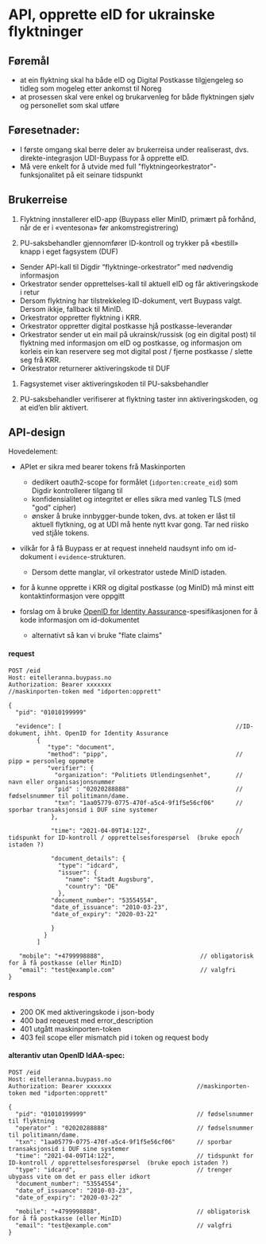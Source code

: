 # API, opprette eID for ukrainske flyktninger

## Føremål
- at ein flyktning skal ha både eID og Digital Postkasse tilgjengeleg so tidleg som mogeleg etter ankomst til Noreg
- at prosessen skal vere enkel og brukarvenleg for både flyktningen sjølv og personellet som skal utføre

## Føresetnader:
- I første omgang skal berre deler av brukerreisa under realiserast, dvs. direkte-integrasjon UDI-Buypass for å opprette eID.
- Må vere enkelt for å utvide med full "flyktningeorkestrator"-funksjonalitet på eit seinare tidspunkt


## Brukerreise

1. Flyktning innstallerer eID-app (Buypass eller MinID, primært  på forhånd, når de er i «ventesona» før ankomstregistrering)

1. PU-saksbehandler gjennomfører ID-kontroll og trykker på «bestill» knapp i eget fagsystem (DUF)
  - Sender API-kall til Digdir “flyktninge-orkestrator” med nødvendig informasjon
  - Orkestrator sender opprettelses-kall til aktuell eID og får aktiveringskode i retur
  - Dersom flyktning har tilstrekkeleg ID-dokument, vert Buypass valgt. Dersom ikkje, fallback til MinID.
  - Orkestrator oppretter flyktning i KRR.
  - Orkestrator oppretter digital postkasse hjå postkasse-leverandør
  - Orkestrator sender ut ein mail på ukrainsk/russisk (og ein digital post) til flyktning med informasjon om eID og postkasse, og informasjon om korleis ein kan reservere seg mot digital post / fjerne postkasse / slette seg frå KRR.
  - Orkestrator returnerer aktiveringskode til DUF

1. Fagsystemet viser aktiveringskoden til PU-saksbehandler

1. PU-saksbehandler verifiserer at flyktning taster inn aktiveringskoden, og at eid’en blir aktivert.




## API-design

Hovedelement:
- APIet er sikra med bearer tokens frå Maskinporten
  - dedikert oauth2-scope for formålet (`idporten:create_eid`) som Digdir kontrollerer tilgang til
  - konfidensialitet og integritet er elles sikra med vanleg TLS (med "god" cipher)
  - ønsker å bruke innbygger-bunde token, dvs. at token er låst til aktuell flytkning, og at UDI må hente nytt kvar gong.  Tar ned riisko ved stjåle tokens.

- vilkår for å få Buypass er at request inneheld naudsynt info om id-dokument i `evidence`-strukturen.    
    - Dersom dette manglar, vil orkestrator ustede MinID istaden.

- for å kunne opprette i KRR og digital postkasse (og MinID) må minst eitt kontaktinformasjon vere oppgitt

- forslag om å bruke [OpenID for Identity Aassurance](https://openid.net/specs/openid-connect-4-identity-assurance-1_0.html)-spesifikasjonen for å kode informasjon om id-dokumentet
  - alternativt så kan vi bruke "flate claims"


#### request

```
POST /eid
Host: eitelleranna.buypass.no
Authorization: Bearer xxxxxxx                                   //maskinporten-token med "idporten:opprett"

{
  "pid": "01010199999"

  "evidence": [                                                 //ID-dokument, ihht. OpenID for Identity Assurance
        {
           "type": "document",
           "method": "pipp",                                    // pipp = personleg oppmøte
           "verifier": {
             "organization": "Politiets Utlendingsenhet",       // navn eller organisasjonsnummer
             "pid" : "02020288888"                              // fødselsnummer til politimann/dame.
             "txn": "1aa05779-0775-470f-a5c4-9f1f5e56cf06"      // sporbar transaksjonsid i DUF sine systemer
            },

            "time": "2021-04-09T14:12Z",                        // tidspunkt for ID-kontroll / opprettelsesforespørsel  (bruke epoch istaden ?)

            "document_details": {
              "type": "idcard",
              "issuer": {
                "name": "Stadt Augsburg",
                "country": "DE"
              },
            "document_number": "53554554",
            "date_of_issuance": "2010-03-23",
            "date_of_expiry": "2020-03-22"

            }
          }
        ]

   "mobile": "+4799998888",                           // obligatorisk for å få postkasse (eller MinID)
   "email": "test@example.com"                        // valgfri
}
```


#### respons

* 200 OK  med aktiveringskode i json-body
* 400 bad reqeuest med error_description
* 401 utgått maskinporten-token
* 403 feil scope eller mismatch pid i token og request body


#### alterantiv utan OpenID IdAA-spec:


```
POST /eid
Host: eitelleranna.buypass.no
Authorization: Bearer xxxxxxx                        //maskinporten-token med "idporten:opprett"

{
  "pid": "01010199999"                               // fødselsnummer til flyktning
  "operator" : "02020288888"                         // fødselsnummer til politimann/dame.
  "txn": "1aa05779-0775-470f-a5c4-9f1f5e56cf06"      // sporbar transaksjonsid i DUF sine systemer
  "time": "2021-04-09T14:12Z",                       // tidspunkt for ID-kontroll / opprettelsesforespørsel  (bruke epoch istaden ?)
  "type": "idcard",                                  // trenger ubypass vite om det er pass eller idkort
  "document_number": "53554554",
  "date_of_issuance": "2010-03-23",
  "date_of_expiry": "2020-03-22"

  "mobile": "+4799998888",                           // obligatorisk for å få postkasse (eller MinID)
  "email": "test@example.com"                        // valgfri
}

